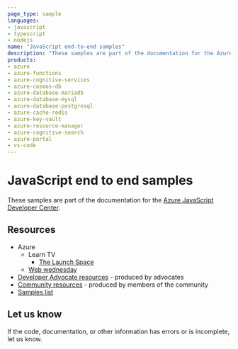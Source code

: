 ```yaml
---
page_type: sample
languages:
- javascript
- typescript
- nodejs
name: "JavaScript end-to-end samples"
description: "These samples are part of the documentation for the Azure JavaScript Developer Center - https://docs.microsoft.com/azure/developer/javascript/."
products:
- azure
- azure-functions
- azure-cognitive-services
- azure-cosmos-db
- azure-database-mariadb
- azure-database-mysql
- azure-database-postgresql
- azure-cache-redis
- azure-key-vault
- azure-resource-manager
- azure-cognitive-search
- azure-portal
- vs-code
---
```


# JavaScript end to end samples

These samples are part of the documentation for the [Azure JavaScript Developer Center](https://docs.microsoft.com/azure/developer/javascript/). 

## Resources

* Azure
    * Learn TV
        * [The Launch Space](https://github.com/microsoft/TheLaunchSpace)
    * [Web wednesday](https://channel9.msdn.com/Shows/Web-Wednesday/)
* [Developer Advocate resources](https://docs.microsoft.com/azure/developer/javascript/whats-new-developer-advocacy) - produced by advocates
* [Community resources](https://docs.microsoft.com/javascript/) - produced by members of the community
* [Samples list](https://docs.microsoft.com/azure/developer/javascript/how-to/common-javascript-tasks#samples-supporting-these-tasks)

## Let us know

If the code, documentation, or other information has errors or is incomplete, let us know. 
